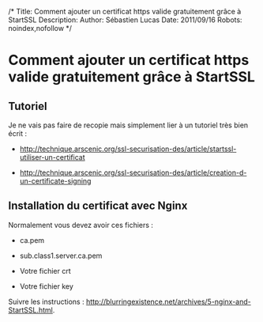 /*
Title: Comment ajouter un certificat https valide gratuitement grâce à StartSSL
Description: 
Author: Sébastien Lucas
Date: 2011/09/16
Robots: noindex,nofollow
*/
# Comment ajouter un certificat https valide gratuitement grâce à StartSSL

## Tutoriel
Je ne vais pas faire de recopie mais simplement lier à un tutoriel très bien écrit :

*	http://technique.arscenic.org/ssl-securisation-des/article/startssl-utiliser-un-certificat

*	http://technique.arscenic.org/ssl-securisation-des/article/creation-d-un-certificate-signing
## Installation du certificat avec Nginx

Normalement vous devez avoir ces fichiers :

*	ca.pem

*	sub.class1.server.ca.pem

*	Votre fichier crt

*	Votre fichier key

Suivre les instructions : http://blurringexistence.net/archives/5-nginx-and-StartSSL.html.






